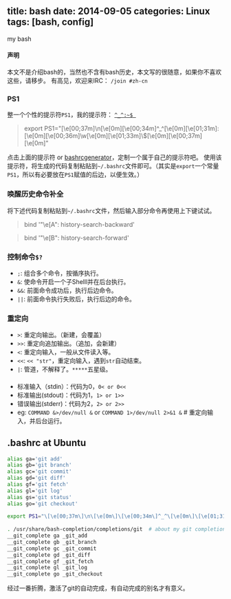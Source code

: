title: bash
date: 2014-09-05
categories: Linux
tags: [bash, config]
---
my bash

#### 声明
本文不是介绍bash的，当然也不含有bash历史，本文写的很随意，如果你不喜欢这些，请移步。
有高见，欢迎来IRC： `/join #zh-cn`

### PS1
整一个个性的提示符`PS1`，我的提示符：
[`^_^:~$ `](http://bashrcgenerator.com/)
> export PS1="\[\e[00;37m\]\n\[\e[0m\]\[\e[00;34m\]^_^\[\e[0m\]\[\e[01;31m\]:\[\e[0m\]\[\e[00;36m\]\w\[\e[0m\]\[\e[01;33m\]\\$\[\e[0m\]\[\e[00;37m\] \[\e[0m\]"

点击上面的提示符 or [bashrcgenerator](http://bashrcgenerator.com/)，定制一个属于自己的提示符吧。
使用该提示符，将生成的代码复制粘贴到`~/.bashrc`文件即可。（其实是`export`一个常量`PS1`，所以有必要放在`PS1`赋值的后边，以便生效。）

### 唤醒历史命令补全
将下述代码复制粘贴到`~/.bashrc`文件，然后输入部分命令再使用上下键试试。
> bind '"\e[A": history-search-backward'

> bind '"\e[B": history-search-forward'

### 控制命令`$?`
* `;`: 组合多个命令，按循序执行。
* `&`: 使命令开启一个子Shelll并在后台执行。
* `&&`: 前面命令成功后，执行后边命令。
* `||`: 前面命令执行失败后，执行后边的命令。

### 重定向
* `>`: 重定向输出。（新建，会覆盖）
* `>>`: 重定向追加输出。（追加，会新建）
* `<`: 重定向输入，一般从文件读入等。
* `<<`: `<< "str"`，重定向输入，遇到`str`自动结束。
* `|`: 管道，不解释了。`*****`五星级。

#### 
- 标准输入（stdin）：代码为0，`0< or 0<<`
- 标准输出(stdout)：代码为1，`1> or 1>>`
- 错误输出(stderr)：代码为2，`2> or 2>>`
- eg: `COMMAND &>/dev/null &` or `COMMAND 1>/dev/null 2>&1 &`  # 重定向输入，并后台运行。

## .bashrc at Ubuntu
```bash
alias ga='git add'
alias gb='git branch'
alias gc='git commit'
alias gd='git diff'
alias gf='git fetch'
alias gl='git log'
alias gs='git status'
alias go='git checkout'
  
export PS1="\[\e[00;37m\]\n\[\e[0m\]\[\e[00;34m\]^_^\[\e[0m\]\[\e[01;31m\]:\[\e[0m\]\[\e[00;36m\]\w\[\e[0m\]\[\e[01;33m\]\\$\[\e[0m\]\[\e[00;37m\] \[\e[0m\]"
  
. /usr/share/bash-completion/completions/git  # about my git completions
__git_complete ga _git_add
__git_complete gb _git_branch
__git_complete gc _git_commit
__git_complete gd _git_diff
__git_complete gf _git_fetch
__git_complete gl _git_log
__git_complete go _git_checkout
```

经过一番折腾，激活了git的自动完成，有自动完成的别名才有意义。

